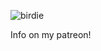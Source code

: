 

![birdie](https://github.com/Fordearlife/Fordearlife/assets/163709225/929ae091-f60c-4b33-aaca-0053cf36ad5a)

Info on my patreon!
